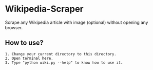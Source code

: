 # Wikipedia-Scraper
Scrape any Wikipedia article with image (optional) without opening any browser.

## How to use?
    1. Change your current directory to this directory.
    2. Open terminal here.
    3. Type "python wiki.py --help" to know how to use it.
